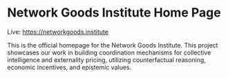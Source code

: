 # Network Goods Institute Home Page

Live: https://networkgoods.institute

This is the official homepage for the Network Goods Institute. This project showcases our work in building coordination mechanisms for collective intelligence and externality pricing, utilizing counterfactual reasoning, economic incentives, and epistemic values.
